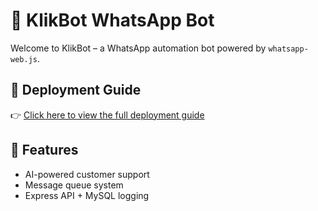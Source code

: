 # 🤖 KlikBot WhatsApp Bot

Welcome to KlikBot – a WhatsApp automation bot powered by `whatsapp-web.js`.

## 📄 Deployment Guide
👉 [Click here to view the full deployment guide](./KlikBot_Deployment_Guide.md)

## 🚀 Features
- AI-powered customer support
- Message queue system
- Express API + MySQL logging
